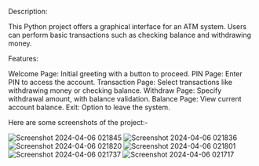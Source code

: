 
Description:

This Python project offers a graphical interface for an ATM system. Users can perform basic transactions such as checking balance and withdrawing money.

Features:

Welcome Page: Initial greeting with a button to proceed.
PIN Page: Enter PIN to access the account.
Transaction Page: Select transactions like withdrawing money or checking balance.
Withdraw Page: Specify withdrawal amount, with balance validation.
Balance Page: View current account balance.
Exit: Option to leave the system.

Here are some screenshots of the project:-


![Screenshot 2024-04-06 021845](https://github.com/junghare1/Python-ATM-/assets/166168901/ab09db28-36ab-4538-b797-835eacf4d169)
![Screenshot 2024-04-06 021836](https://github.com/junghare1/Python-ATM-/assets/166168901/0922574f-9769-450b-8241-7a51504f2037)
![Screenshot 2024-04-06 021820](https://github.com/junghare1/Python-ATM-/assets/166168901/b54d88a6-0bd3-48fd-add1-83c9cebf8bfb)
![Screenshot 2024-04-06 021801](https://github.com/junghare1/Python-ATM-/assets/166168901/35d3082d-58a5-4487-8090-768f134e5d87)
![Screenshot 2024-04-06 021737](https://github.com/junghare1/Python-ATM-/assets/166168901/be4fd938-b659-4bde-9a5f-7fa8742b5afe)
![Screenshot 2024-04-06 021717](https://github.com/junghare1/Python-ATM-/assets/166168901/7e01ec4a-ddbf-4291-b5c8-c7a5fcd8b936)

